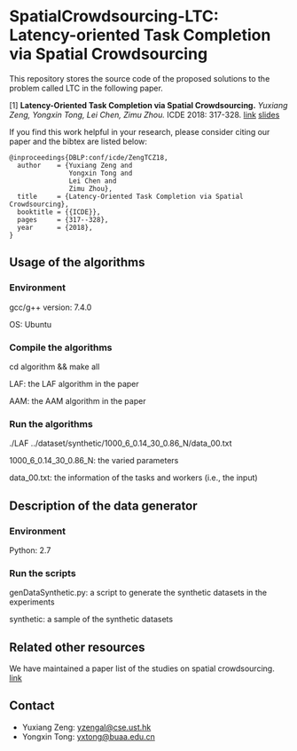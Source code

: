 SpatialCrowdsourcing-LTC: Latency-oriented Task Completion via Spatial Crowdsourcing
========================================================================

This repository stores the source code of the proposed solutions to the problem called LTC in the following paper.

[1] **Latency-Oriented Task Completion via Spatial Crowdsourcing.**
*Yuxiang Zeng, Yongxin Tong, Lei Chen, Zimu Zhou.* ICDE 2018: 317-328. [link](https://doi.org/10.1109/ICDE.2018.00037) [slides](http://yongxintong.group/static/paper/2018/ICDE18_Latency-oriented%20Task%20Completion%20via%20Spatial%20Crowdsourcing-slides.pptx)

If you find this work helpful in your research, please consider citing our paper and the bibtex are listed below:
```  
@inproceedings{DBLP:conf/icde/ZengTCZ18,
  author    = {Yuxiang Zeng and
               Yongxin Tong and
               Lei Chen and
               Zimu Zhou},
  title     = {Latency-Oriented Task Completion via Spatial Crowdsourcing},
  booktitle = {{ICDE}},
  pages     = {317--328},
  year      = {2018},
}
```  



Usage of the algorithms
---------------

### Environment

gcc/g++ version: 7.4.0 

OS: Ubuntu

### Compile the algorithms

cd algorithm && make all

LAF: the LAF algorithm in the paper

AAM: the AAM algorithm in the paper

### Run the algorithms

./LAF ../dataset/synthetic/1000_6_0.14_30_0.86_N/data_00.txt

1000_6_0.14_30_0.86_N: the varied parameters

data_00.txt: the information of the tasks and workers (i.e., the input)

Description of the data generator
---------------

### Environment

Python: 2.7

### Run the scripts

genDataSynthetic.py: a script to generate the synthetic datasets in the experiments

synthetic: a sample of the synthetic datasets


Related other resources
------------------------
We have maintained a paper list of the studies on spatial crowdsourcing. [link](https://github.com/BUAA-BDA/SpatialCrowdsourcing-Survey)


Contact
------------
- Yuxiang Zeng: yzengal@cse.ust.hk
- Yongxin Tong: yxtong@buaa.edu.cn

